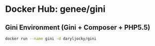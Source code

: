 Docker Hub: genee/gini
===========

## Gini Environment (Gini + Composer + PHP5.5)
```bash
docker run --name gini -d daryljocky/gini
```
